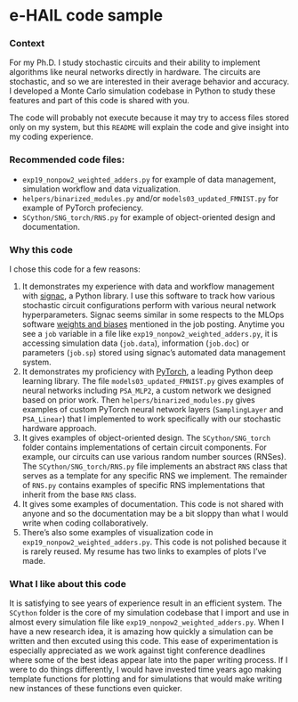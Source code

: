 # e-HAIL code sample
### Context
For my Ph.D. I study stochastic circuits and their ability to implement algorithms like neural networks directly in hardware. The circuits are stochastic, and so we are interested in their average behavior and accuracy. I developed a Monte Carlo simulation codebase in Python to study these features and part of this code is shared with you.

The code will probably not execute because it may try to access files stored only on my system, but this `README` will explain the code and give insight into my coding experience.

### Recommended code files:
- `exp19_nonpow2_weighted_adders.py` for example of data management, simulation workflow and data vizualization.
- `helpers/binarized_modules.py` and/or `models03_updated_FMNIST.py` for example of PyTorch profeciency.
- `SCython/SNG_torch/RNS.py` for example of object-oriented design and documentation.

### Why this code
I chose this code for a few reasons:

1. It demonstrates my experience with data and workflow management with [signac](https://signac.io), a Python library. I use this software to track how various stochastic circuit configurations perform with various neural network hyperparameters. Signac seems similar in some respects to the MLOps software [weights and biases](https://wandb.ai/site) mentioned in the job posting. Anytime you see a `job` variable in a file like `exp19_nonpow2_weighted_adders.py`, it is accessing simulation data (`job.data`), information (`job.doc`) or parameters (`job.sp`) stored using signac’s automated data management system. 
2. It demonstrates my proficiency with [PyTorch](https://pytorch.org), a leading Python deep learning library. The file `models03_updated_FMNIST.py` gives examples of neural networks including `PSA_MLP2`, a custom network we designed based on prior work. Then `helpers/binarized_modules.py` gives examples of custom PyTorch neural network layers (`SamplingLayer` and `PSA_Linear`) that I implemented to work specifically with our stochastic hardware approach.
3. It gives examples of object-oriented design. The `SCython/SNG_torch` folder contains implementations of certain circuit components. For example, our circuits can use various random number sources (RNSes). The `SCython/SNG_torch/RNS.py` file implements an abstract `RNS` class that serves as a template for any specific RNS we implement. The remainder of `RNS.py` contains examples of specific RNS implementations that inherit from the base `RNS` class. 
4. It gives some examples of documentation. This code is not shared with anyone and so the documentation may be a bit sloppy than what I would write when coding collaboratively.
5. There’s also some examples of visualization code in `exp19_nonpow2_weighted_adders.py`. This code is not polished because it is rarely reused. My resume has two links to examples of plots I’ve made.

### What I like about this code

It is satisfying to see years of experience result in an efficient system. The `SCython` folder is the core of my simulation codebase that I import and use in almost every simulation file like `exp19_nonpow2_weighted_adders.py`. When I have a new research idea, it is amazing how quickly a simulation can be written and then excuted using this code. This ease of experimentation is especially appreciated as we work against tight conference deadlines where some of the best ideas appear late into the paper writing process. If I were to do things differently, I would have invested time years ago making template functions for plotting and for simulations that would make writing new instances of these functions even quicker.
